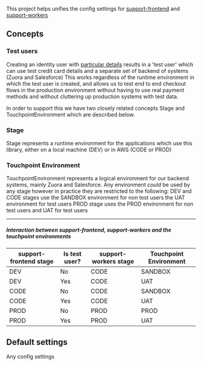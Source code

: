 This project helps unifies the config settings for [support-frontend](https://github.com/guardian/support-frontend) and
[support-workers](https://github.com/guardian/support-workers)

## Concepts

### Test users
Creating an identity user with [particular details](https://support.theguardian.com/test-users)
results in a 'test user' which can use test credit card details and a separate set of backend of systems (Zuora and Salesforce)
This works regardless of the runtime environment in which the test user is created, and allows us to test end to end
checkout flows in the production environment without having to use real payment methods and without cluttering up
production systems with test data.

In order to support this we have two closely related concepts Stage and TouchpointEnvironment which are described below.

### Stage
Stage represents a runtime environment for the applications which use this library,
 either on a local machine (DEV) or in AWS (CODE or PROD)

### Touchpoint Environment
TouchpointEnvironment represents a logical environment for our backend systems, mainly Zuora and Salesforce.
Any environment *could* be used by any stage however in practice they are restricted to the following:
DEV and CODE stages use the SANDBOX environment for non test users the UAT environment for test users
PROD stage uses the PROD environment for non test users and UAT for test users


--------------------------------------

##### Interaction between support-frontend, support-workers and the touchpoint environments

|support-frontend stage| Is test user?|support-workers stage|Touchpoint Environment |
|----------------------|--------------|---------------------|-----------------------|
|DEV                   |No            |CODE                 |SANDBOX                |
|DEV                   |Yes           |CODE                 |UAT                    |
|CODE                  |No            |CODE                 |SANDBOX                |
|CODE                  |Yes           |CODE                 |UAT                    |
|PROD                  |No            |PROD                 |PROD                   |
|PROD                  |Yes           |PROD                 |UAT                    |



## Default settings
Any config settings


